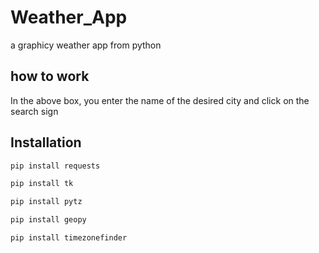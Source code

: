 # Weather_App
a graphicy weather app from python

##  how to work
 In the above box, you enter the name of the desired city and click on the search sign

## Installation 

```bash
pip install requests
```
```bash
pip install tk
```
```bash
pip install pytz
```
```bash
pip install geopy
```
```bash
pip install timezonefinder
```
